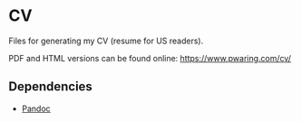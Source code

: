 # CV

Files for generating my CV (resume for US readers).

PDF and HTML versions can be found online: https://www.pwaring.com/cv/

## Dependencies

 * [Pandoc](https://pandoc.org/)
